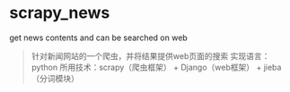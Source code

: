 # scrapy_news
get news contents and can be searched on web

> 针对新闻网站的一个爬虫，并将结果提供web页面的搜索
> 实现语言：python
> 所用技术：scrapy（爬虫框架） + Django（web框架） + jieba（分词模块）
